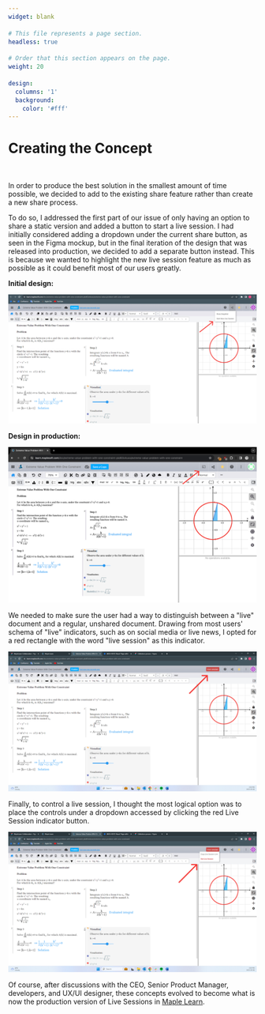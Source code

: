 ```yaml
---
widget: blank

# This file represents a page section.
headless: true

# Order that this section appears on the page.
weight: 20

design:
  columns: '1'
  background:
    color: '#fff' 
---
```


<div class="spacetop">

<h1>Creating the Concept</h1>

<br/>

In order to produce the best solution in the smallest amount of time possible, we decided to add to the existing share feature rather than create a new share process.

To do so, I addressed the first part of our issue of only having an option to share a static version and added a button to start a live session. I had initially considered adding a dropdown under the current share button, as seen in the Figma mockup, but in the final iteration of the design that was released into production, we decided to add a separate button instead. This is because we wanted to highlight the new live session feature as much as possible as it could benefit most of our users greatly.

<b>Initial design:</b>

<img src="initial.png" alt="The initial concept for starting a live session" class="portfolio-img-live">

<b>Design in production:</b>

<img src="final.png" alt="The production version button to start a live session" class="portfolio-img-live">


We needed to make sure the user had a way to distinguish between a "live" document and a regular, unshared document. Drawing from most users' schema of "live" indicators, such as on social media or live news, I opted for a red rectangle with the word "live session" as this indicator. 

<img src="live_session_started.png" alt="Indicator to show distinciton between live sessions and normal documents" class="portfolio-img-live">

Finally, to control a live session, I thought the most logical option was to place the controls under a dropdown accessed by clicking the red Live Session indicator button.

<img src="control_session.png" alt="Indicator to show distinciton between live sessions and normal documents" class="portfolio-img-live">

Of course, after discussions with the CEO, Senior Product Manager, developers, and UX/UI designer, these concepts evolved to become what is now the production version of Live Sessions in <a href="https://learn.maplesoft.com/"> Maple Learn</a>. 
